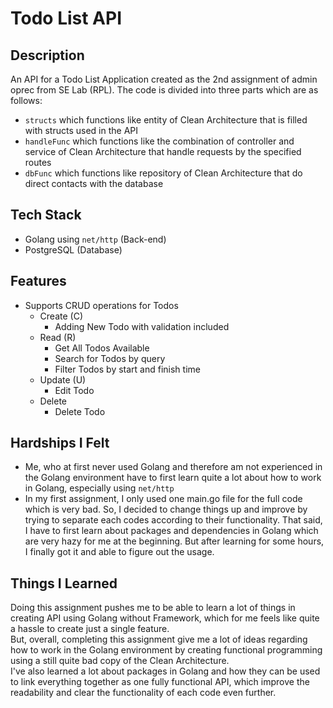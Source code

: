 # Todo List API

## Description
An API for a Todo List Application created as the 2nd assignment of admin oprec from SE Lab (RPL). The code is divided into three parts which are as follows:
- `structs` which functions like entity of Clean Architecture that is filled with structs used in the API
- `handleFunc` which functions like the combination of controller and service of Clean Architecture that handle requests by the specified routes
- `dbFunc` which functions like repository of Clean Architecture that do direct contacts with the database

## Tech Stack
- Golang using `net/http` (Back-end)
- PostgreSQL (Database)

## Features
- Supports CRUD operations for Todos
    - Create (C)
        - Adding New Todo with validation included
    - Read (R)
        - Get All Todos Available
        - Search for Todos by query
        - Filter Todos by start and finish time
    - Update (U)
        - Edit Todo
    - Delete
        - Delete Todo

## Hardships I Felt
- Me, who at first never used Golang and therefore am not experienced in the Golang environment have to first learn quite a lot about how to work in Golang, especially using `net/http`
- In my first assignment, I only used one main.go file for the full code which is very bad. So, I decided to change things up and improve by trying to separate each codes according to their functionality. That said, I have to first learn about packages and dependencies in Golang which are very hazy for me at the beginning. But after learning for some hours, I finally got it and able to figure out the usage.

## Things I Learned
Doing this assignment pushes me to be able to learn a lot of things in creating API using Golang without Framework, which for me feels like quite a hassle to create just a single feature.
<br>
But, overall, completing this assignment give me a lot of ideas regarding how to work in the Golang environment by creating functional programming using a still quite bad copy of the Clean Architecture.
<br>
I've also learned a lot about packages in Golang and how they can be used to link everything together as one fully functional API, which improve the readability and clear the functionality of each code even further.